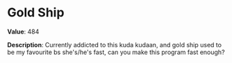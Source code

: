 # Gold Ship

**Value**: 484

**Description**: Currently addicted to this kuda kudaan, and gold ship used to be my favourite bs she's/he's fast, can you make this program fast enough?
